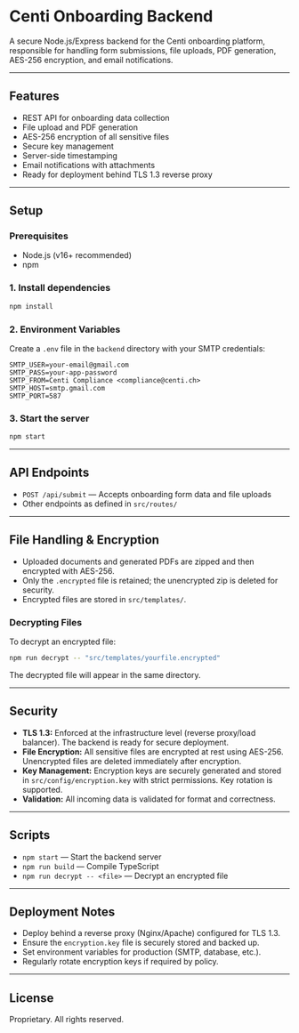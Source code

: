 # Centi Onboarding Backend

A secure Node.js/Express backend for the Centi onboarding platform, responsible for handling form submissions, file uploads, PDF generation, AES-256 encryption, and email notifications.

---

## Features
- REST API for onboarding data collection
- File upload and PDF generation
- AES-256 encryption of all sensitive files
- Secure key management
- Server-side timestamping
- Email notifications with attachments
- Ready for deployment behind TLS 1.3 reverse proxy

---

## Setup

### Prerequisites
- Node.js (v16+ recommended)
- npm

### 1. Install dependencies
```sh
npm install
```

### 2. Environment Variables
Create a `.env` file in the `backend` directory with your SMTP credentials:
```
SMTP_USER=your-email@gmail.com
SMTP_PASS=your-app-password
SMTP_FROM=Centi Compliance <compliance@centi.ch>
SMTP_HOST=smtp.gmail.com
SMTP_PORT=587
```

### 3. Start the server
```sh
npm start
```

---

## API Endpoints
- `POST /api/submit` — Accepts onboarding form data and file uploads
- Other endpoints as defined in `src/routes/`

---

## File Handling & Encryption
- Uploaded documents and generated PDFs are zipped and then encrypted with AES-256.
- Only the `.encrypted` file is retained; the unencrypted zip is deleted for security.
- Encrypted files are stored in `src/templates/`.

### Decrypting Files
To decrypt an encrypted file:
```sh
npm run decrypt -- "src/templates/yourfile.encrypted"
```
The decrypted file will appear in the same directory.

---

## Security
- **TLS 1.3:** Enforced at the infrastructure level (reverse proxy/load balancer). The backend is ready for secure deployment.
- **File Encryption:** All sensitive files are encrypted at rest using AES-256. Unencrypted files are deleted immediately after encryption.
- **Key Management:** Encryption keys are securely generated and stored in `src/config/encryption.key` with strict permissions. Key rotation is supported.
- **Validation:** All incoming data is validated for format and correctness.

---

## Scripts
- `npm start` — Start the backend server
- `npm run build` — Compile TypeScript
- `npm run decrypt -- <file>` — Decrypt an encrypted file

---

## Deployment Notes
- Deploy behind a reverse proxy (Nginx/Apache) configured for TLS 1.3.
- Ensure the `encryption.key` file is securely stored and backed up.
- Set environment variables for production (SMTP, database, etc.).
- Regularly rotate encryption keys if required by policy.

---

## License
Proprietary. All rights reserved. 
